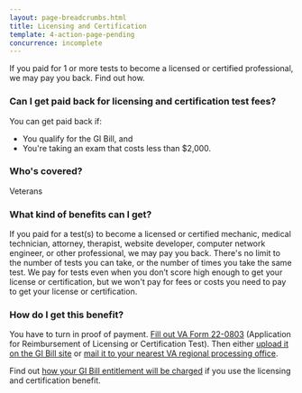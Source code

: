 ```yaml
---
layout: page-breadcrumbs.html
title: Licensing and Certification
template: 4-action-page-pending
concurrence: incomplete
---
```


If you paid for 1 or more tests to become a licensed or certified professional, we may pay you back. Find out how.

<div class="call-out" markdown="1">

### Can I get paid back for licensing and certification test fees?
You can get paid back if:

  -	You qualify for the GI Bill, and 
  -	You're taking an exam that costs less than $2,000.

### Who's covered?
Veterans

</div>

### What kind of benefits can I get?
If you paid for a test(s) to become a licensed or certified mechanic, medical technician, attorney, therapist, website developer, computer network engineer, or other professional, we may pay you back. There's no limit to the number of tests you can take, or the number of times you take the same test. We pay for tests even when you don’t score high enough to get your license or certification, but we won't pay for fees or costs you need to pay to get your license or certification.

### How do I get this benefit?
You have to turn in proof of payment. [Fill out VA Form 22-0803](http://www.vba.va.gov/pubs/forms/VBA-22-0803-ARE.pdf) (Application for Reimbursement of Licensing or Certification Test). Then either [upload it on the GI Bill site](https://gibill.custhelp.com/app/utils/login_form/) or [mail it to your nearest VA regional processing office](http://www.benefits.va.gov/gibill/regional_processing.asp).

Find out [how your GI Bill entitlement will be charged](https://gibill.custhelp.com/app/answers/detail/a_id/29) if you use the licensing and certification benefit.

